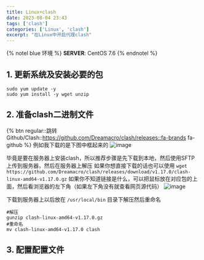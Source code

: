 ```yaml
---
title: Linux+clash
date: 2023-08-04 23:43
tags: ['clash']
categories: ['Linux', 'clash']
excerpt: "在Linux中开启代理clash"
---
```


{% notel blue 环境 %}
**SERVER**: CentOS 7.6
{% endnotel %}

## 1. 更新系统及安装必要的包
```shell
sudo yum update -y
sudo yum install -y wget unzip
```

## 2. 准备clash二进制文件
{% btn regular::跳转Github/Clash::https://github.com/Dreamacro/clash/releases::fa-brands fa-github %}
例如我下载的是下图中框起来的
![image](https://qiniu.yangbaoyuan.cn/assets.png)

毕竟是要在服务器上安装clash，所以推荐步骤是先下载到本地，然后使用SFTP上传到服务器，然后在服务器上解压
如果你想直接下载的话也可以使用 
`wget https://github.com/Dreamacro/clash/releases/download/v1.17.0/clash-linux-amd64-v1.17.0.gz`
如果你不知道链接是什么，可以把鼠标放在对应包的上面，然后看浏览器的左下角（如果左下角没有就查看网页源代码）
![image](https://qiniu.yangbaoyuan.cn/clashWgetUrl.png)

下载到服务器上以后放在 `/usr/local/bin` 目录下解压然后重命名
```shell
#解压
gunzip clash-linux-amd64-v1.17.0.gz
#重命名
mv clash-linux-amd64-v1.17.0 clash
```

## 3. 配置配置文件





